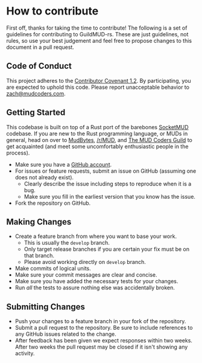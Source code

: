 # How to contribute

First off, thanks for taking the time to contribute! The following is a set of guidelines for contributing to GuildMUD-rs. These are just guidelines, not rules, so use your best judgement and feel free to propose changes to this document in a pull request.

## Code of Conduct

This project adheres to the [Contributor Covenant 1.2](http://contributor-covenant.org/version/1/2/0). By participating, you are expected to uphold this code. Please report unacceptable behavior to [zach@mudcoders.com](mailto:zach@mudcoders.com).

## Getting Started

This codebase is built on top of a Rust port of the barebones [SocketMUD](http://www.mudpedia.org/mediawiki/index.php/SocketMUD) codebase. If you are new to the Rust programming language, or MUDs in general, head on over to [MudBytes](http://www.mudbytes.net/), [/r/MUD](https://www.reddit.com/r/MUD), and [The MUD Coders Guild](http://signup.mudcommunity.com/) to get acquainted (and meet some uncomfortably enthusiastic people in the process).

- Make sure you have a [GitHub account](https://github.com/signup/free).
- For issues or feature requests, submit an issue on GitHub (assuming one does not already exist).
  - Clearly describe the issue including steps to reproduce when it is a bug.
  - Make sure you fill in the earliest version that you know has the issue.
- Fork the repository on GitHub.

## Making Changes

- Create a feature branch from where you want to base your work.
  - This is usually the `develop` branch.
  - Only target release branches if you are certain your fix must be on that branch.
  - Please avoid working directly on `develop` branch.
- Make commits of logical units.
- Make sure your commit messages are clear and concise.
- Make sure you have added the necessary tests for your changes.
- Run _all_ the tests to assure nothing else was accidentally broken.

## Submitting Changes

- Push your changes to a feature branch in your fork of the repository.
- Submit a pull request to the repository. Be sure to include references to any GitHub issues related to the change.
- After feedback has been given we expect responses within two weeks. After two weeks the pull request may be closed if it isn't showing any activity.
